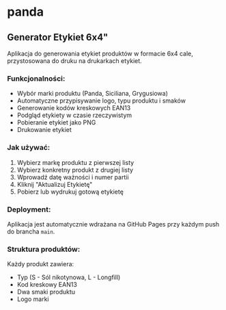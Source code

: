 # panda

## Generator Etykiet 6x4"

Aplikacja do generowania etykiet produktów w formacie 6x4 cale, przystosowana do druku na drukarkach etykiet.

### Funkcjonalności:
- Wybór marki produktu (Panda, Siciliana, Grygusiowa)
- Automatyczne przypisywanie logo, typu produktu i smaków
- Generowanie kodów kreskowych EAN13
- Podgląd etykiety w czasie rzeczywistym
- Pobieranie etykiet jako PNG
- Drukowanie etykiet

### Jak używać:
1. Wybierz markę produktu z pierwszej listy
2. Wybierz konkretny produkt z drugiej listy
3. Wprowadź datę ważności i numer partii
4. Kliknij "Aktualizuj Etykietę"
5. Pobierz lub wydrukuj gotową etykietę

### Deployment:
Aplikacja jest automatycznie wdrażana na GitHub Pages przy każdym push do brancha `main`.

### Struktura produktów:
Każdy produkt zawiera:
- Typ (S - Sól nikotynowa, L - Longfill)
- Kod kreskowy EAN13
- Dwa smaki produktu
- Logo marki